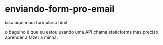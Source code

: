 # enviando-form-pro-email
isso aqui é um formulario html


o bagulho é que eu estou usando uma API chama staticforms mas preciso aprender a fazer a minha.

